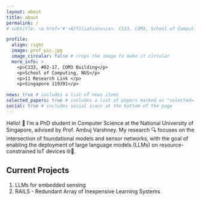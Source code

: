 ```yaml
---
layout: about
title: about
permalink: /
# subtitle: <a href='#'>Affiliations</a>. C133, COM3, School of Computing, NUS.

profile:
  align: right
  image: prof_pic.jpg
  image_circular: false # crops the image to make it circular
  more_info: >
    <p>C133, #02-17, COM3 Building</p>
    <p>School of Computing, NUS</p>
    <p>11 Research Link </p>
    <p>Singapore 119391</p>

news: true # includes a list of news items
selected_papers: true # includes a list of papers marked as "selected={true}"
social: true # includes social icons at the bottom of the page
---
```

Hello! 👋 I’m a PhD student in Computer Science at the National University of Singapore, advised by Prof. Ambuj Varshney. My research 🔍 focuses on the intersection of foundational models and sensor networks, with the goal of enabling the deployment of large language models (LLMs) on resource-constrained IoT devices 🌐📲.

## Current Projects

1. LLMs for embedded sensing
2. RAILS - Redundant Array of Inexpensive Learning Systems